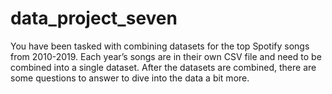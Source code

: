 # data_project_seven
 You have been tasked with combining datasets for the top Spotify songs from 2010-2019. Each year’s songs are in their own CSV file and need to be combined into a single dataset. After the datasets are combined, there are some questions to answer to dive into the data a bit more.
